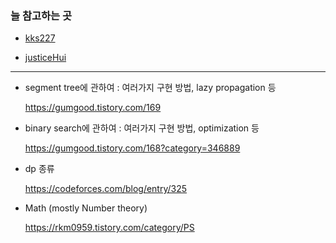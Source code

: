 ### 늘 참고하는 곳
- [kks227](https://blog.naver.com/kks227/221400640860)

- [justiceHui](https://justicehui.github.io/study/2019/03/25/AlgorithmSite/)
---

- segment tree에 관하여 : 여러가지 구현 방법, lazy propagation 등
   
   <https://gumgood.tistory.com/169>

- binary search에 관하여 : 여러가지 구현 방법, optimization 등

  <https://gumgood.tistory.com/168?category=346889>
  
- dp 종류

  <https://codeforces.com/blog/entry/325>
  
- Math (mostly Number theory)

   <https://rkm0959.tistory.com/category/PS>
   
